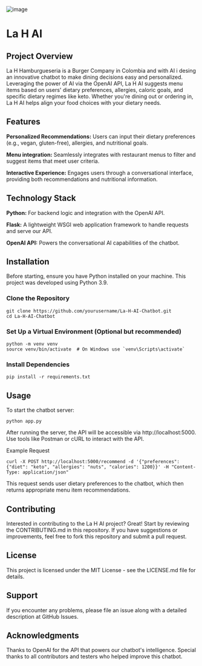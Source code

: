 ![image](https://github.com/mariaegarciab/La-H-AI/assets/138514984/b6110948-f5f9-4e2d-bd5c-c002501ed03e)

# La H AI

## Project Overview
La H Hamburgueseria is a Burger Company in Colombia and with AI i desing an innovative chatbot to make dining decisions easy and personalized. Leveraging the power of AI via the OpenAI API, La H AI suggests menu items based on users' dietary preferences, allergies, caloric goals, and specific dietary regimes like keto. Whether you're dining out or ordering in, La H AI helps align your food choices with your dietary needs.

## Features
**Personalized Recommendations:** Users can input their dietary preferences (e.g., vegan, gluten-free), allergies, and nutritional goals.

**Menu integration:** Seamlessly integrates with restaurant menus to filter and suggest items that meet user criteria.

**Interactive Experience:** Engages users through a conversational interface, providing both recommendations and nutritional information.

## Technology Stack
**Python:** For backend logic and integration with the OpenAI API.

**Flask:** A lightweight WSGI web application framework to handle requests and serve our API.

**OpenAI API:** Powers the conversational AI capabilities of the chatbot.


## Installation
Before starting, ensure you have Python installed on your machine. This project was developed using Python 3.9.

### Clone the Repository
```
git clone https://github.com/yourusername/La-H-AI-Chatbot.git
cd La-H-AI-Chatbot
```

### Set Up a Virtual Environment (Optional but recommended)
```
python -m venv venv
source venv/bin/activate  # On Windows use `venv\Scripts\activate`
```

### Install Dependencies
```
pip install -r requirements.txt
```

## Usage
To start the chatbot server:
```
python app.py
```
After running the server, the API will be accessible via http://localhost:5000. Use tools like Postman or cURL to interact with the API.


Example Request
```
curl -X POST http://localhost:5000/recommend -d '{"preferences": {"diet": "keto", "allergies": "nuts", "calories": 1200}}' -H "Content-Type: application/json"
```
This request sends user dietary preferences to the chatbot, which then returns appropriate menu item recommendations.


## Contributing
Interested in contributing to the La H AI project? Great! Start by reviewing the CONTRIBUTING.md in this repository. If you have suggestions or improvements, feel free to fork this repository and submit a pull request.

## License
This project is licensed under the MIT License - see the LICENSE.md file for details.

## Support
If you encounter any problems, please file an issue along with a detailed description at GitHub Issues.

## Acknowledgments
Thanks to OpenAI for the API that powers our chatbot's intelligence.
Special thanks to all contributors and testers who helped improve this chatbot.
